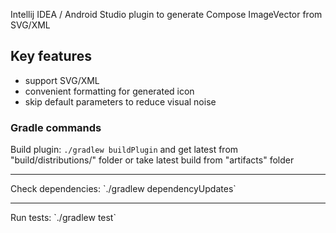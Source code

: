 Intellij IDEA / Android Studio plugin to generate Compose ImageVector from SVG/XML

## Key features
- support SVG/XML
- convenient formatting for generated icon
- skip default parameters to reduce visual noise


### Gradle commands
Build plugin: `./gradlew buildPlugin` and get latest from "build/distributions/" folder
or take latest build from "artifacts" folder

<hr>
Check dependencies: `./gradlew dependencyUpdates`

<hr>
Run tests: `./gradlew test`